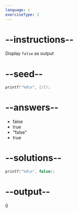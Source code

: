 ```yaml
---
language: c
exerciseType: 2
---
```


# --instructions--

Display `false` as output

# --seed--

```c
printf("%d\n", [/]);
```

# --answers--

- false
- true
- "false"
- true

# --solutions--

```c
printf("%d\n", false);
```

# --output--

0
